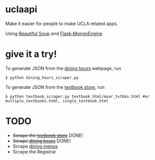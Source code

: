 uclaapi
=======

Make it easier for people to make UCLA related apps.

Using [Beautiful Soup](http://www.crummy.com/software/BeautifulSoup/bs4/doc/) and [Flask-MongoEngine](https://flask-mongoengine.readthedocs.org/en/latest/)

give it a try!
=======

To generate JSON from the [dining hours](https://secure5.ha.ucla.edu/restauranthours/dining-hall-hours-by-day.cfm) webpage, run
````
$ python dining_hours_scraper.py
````

To generate JSON from the [textbook store](http://shop.uclastore.com/courselistbuilder.aspx), run
````
$ python textbook_scraper.py textbook_html/moar_txtbks.html #or multiple_textbooks.html, single_textbook.html
````

TODO
=======

* ~~Scrape the [textbook store](http://shop.uclastore.com/courselistbuilder.aspx)~~ DONE!
* ~~Scrape [dining hours](https://secure5.ha.ucla.edu/restauranthours/dining-hall-hours-by-day.cfm)~~ DONE!
* Scrape [dining menus](http://menu.ha.ucla.edu/foodpro/default.asp)
* Scrape the Registrar
